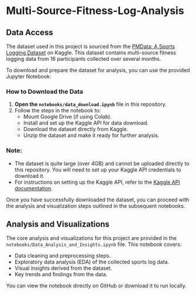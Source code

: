 # Multi-Source-Fitness-Log-Analysis

## Data Access

The dataset used in this project is sourced from the [PMData: A Sports Logging Dataset](https://www.kaggle.com/datasets/vlbthambawita/pmdata-a-sports-logging-dataset) on Kaggle. This dataset contains multi-source fitness logging data from 16 participants collected over several months.

To download and prepare the dataset for analysis, you can use the provided Jupyter Notebook:

### How to Download the Data
1. **Open the `notebooks/data_download.ipynb`** file in this repository.
2. Follow the steps in the notebook to:
   - Mount Google Drive (if using Colab).
   - Install and set up the Kaggle API for data download.
   - Download the dataset directly from Kaggle.
   - Unzip the dataset and make it ready for further analysis.

### Note:
- The dataset is quite large (over 4GB) and cannot be uploaded directly to this repository. You will need to set up your Kaggle API credentials to download it.
- For instructions on setting up the Kaggle API, refer to the [Kaggle API documentation](https://www.kaggle.com/docs/api).

Once you have successfully downloaded the dataset, you can proceed with the analysis and visualization steps outlined in the subsequent notebooks.

## Analysis and Visualizations

The core analysis and visualizations for this project are provided in the `notebooks/Data_Analysis_and_Insights.ipynb` file. This notebook covers:
- Data cleaning and preprocessing steps.
- Exploratory data analysis (EDA) of the collected sports log data.
- Visual insights derived from the dataset.
- Key trends and findings from the data.

You can view the notebook directly on GitHub or download it to run locally.
